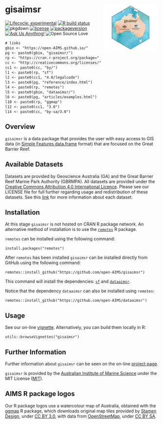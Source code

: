<!-- README.md is generated from README.Rmd. Please edit that file -->

gisaimsr <img src="man/figures/logo.png" width = 180 alt="gisaimsr Logo" align="right" />
=========================================================================================

<!-- badges: start -->

[![Lifecycle:
experimental](https://img.shields.io/badge/lifecycle-experimental-orange.svg)](https://www.tidyverse.org/lifecycle/#experimental)
[![R build
status](https://github.com/open-AIMS/gisaimsr/workflows/R-CMD-check/badge.svg)](https://github.com/open-AIMS/gisaimsr/actions)
![pkgdown](https://github.com/open-AIMS/gisaimsr/workflows/pkgdown/badge.svg)
[![license](https://img.shields.io/badge/license-MIT%20+%20file%20LICENSE-lightgrey.svg)](https://choosealicense.com/)
[![packageversion](https://img.shields.io/badge/Package%20version-%60r%20version%60-orange.svg)](commits/master)
[![Ask Us
Anything!](https://img.shields.io/badge/Ask%20us-anything-1abc9c.svg)](https://github.com/open-AIMS/gisaimsr/issues/new)
![Open Source
Love](https://badges.frapsoft.com/os/v2/open-source.svg?v=103)

<!-- badges: end -->

    # links
    gbio <- "https://open-AIMS.github.io/"
    pg <- paste0(gbio, "gisaimsr/")
    rp <- "https://cran.r-project.org/package="
    cc <- "http://creativecommons.org/licenses/"
    cc1 <- paste0(cc, "by/")
    l1 <- paste0(rp, "sf")
    l2 <- paste0(cc1, "4.0/legalcode")
    l3 <- paste0(pg, "reference/index.html")
    l4 <- paste0(rp, "remotes")
    l5 <- paste0(gbio, "dataaimsr/")
    l6 <- paste0(pg, "articles/examples.html")
    l10 <- paste0(rp, "ggmap")
    l12 <- paste0(cc1, "3.0")
    l14 <- paste0(cc, "by-sa/3.0")

Overview
--------

`gisaimsr` is a data package that provides the user with easy access to
GIS data (in [Simple Features
data.frame](https://cran.r-project.org/package=sf) format) that are
focused on the Great Barrier Reef.

Available Datasets
------------------

Datasets are provided by Geoscience Australia (GA) and the Great Barrier
Reef Marine Park Authority (GBRMPA). All datasets are provided under the
[Creative Commons Attribution 4.0 International
Licence](https://cran.r-project.org/package=sf). Please see our LICENSE
file for full further regarding usage and redistribution of these
datasets. See this
[link](http://creativecommons.org/licenses/by/4.0/legalcode) for more
information about each dataset.

Installation
------------

At this stage `gisaimsr` is not hosted on CRAN R package network. An
alternative method of installation is to use the
[`remotes`](https://cran.r-project.org/package=remotes) R package.

`remotes` can be installed using the following command:

    install.packages("remotes")

After `remotes` has been installed `gisaimsr` can be installed directly
from GitHub using the following command:

    remotes::install_github("https://github.com/open-AIMS/gisaimsr")

This command will install the dependencies:
[`sf`](https://cran.r-project.org/package=sf) and
[`dataaimsr`](https://open-AIMS.github.io/dataaimsr/).

Notice that the dependency `dataaimsr` can also be installed using
`remotes`:

    remotes::install_github("https://github.com/open-AIMS/dataaimsr")

Usage
-----

See our on-line
[vignette](https://open-AIMS.github.io/gisaimsr/articles/examples.html).
Alternatively, you can build them locally in R:

    utils::browseVignettes("gisaimsr")

Further Information
-------------------

Further information about `gisaimsr` can be seen on the on-line [project
page](https://open-AIMS.github.io/gisaimsr/).

`gisaimsr` is provided by the [Australian Institute of Marine
Science](https://www.aims.gov.au) under the MIT License
([MIT](http://opensource.org/licenses/MIT)).

AIMS R package logos
--------------------

Our R package logos use a watercolour map of Australia, obtained with
the [ggmap](https://cran.r-project.org/package=ggmap) R package, which
downloads original map tiles provided by [Stamen
Design](http://stamen.com), under [CC BY
3.0](http://creativecommons.org/licenses/by/3.0), with data from
[OpenStreetMap](http://openstreetmap.org), under [CC BY
SA](http://creativecommons.org/licenses/by-sa/3.0).
